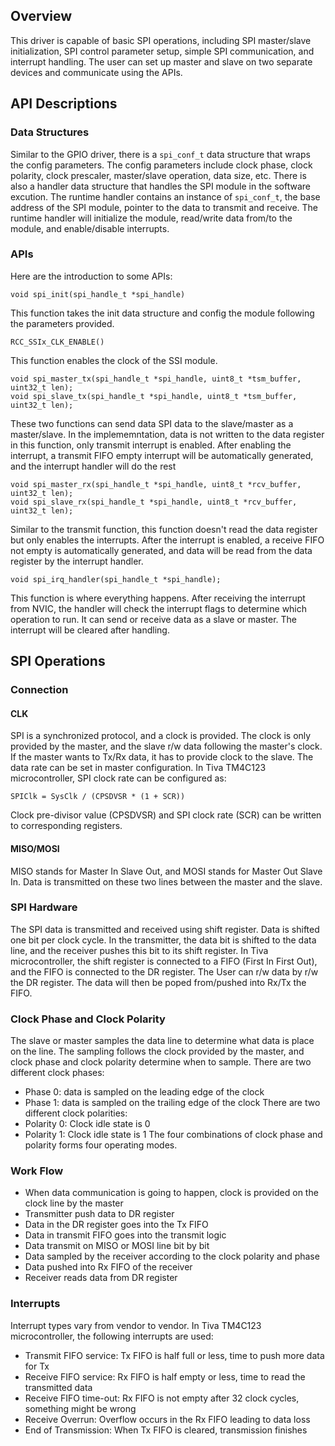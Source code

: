 ## Overview
This driver is capable of basic SPI operations, including SPI master/slave initialization, SPI control parameter setup, simple SPI communication, and interrupt handling. The user can set up master and slave on two separate devices and communicate using the APIs.

## API Descriptions
### Data Structures
Similar to the GPIO driver, there is a `spi_conf_t` data structure that wraps the config parameters. The config parameters include clock phase, clock polarity, clock prescaler, master/slave operation, data size, etc. There is also a handler data structure that handles the SPI module in the software excution. The runtime handler contains an instance of `spi_conf_t`, the base address of the SPI module, pointer to the data to transmit and receive. The runtime handler will initialize the module, read/write data from/to the module, and enable/disable interrupts.
### APIs
Here are the introduction to some APIs:
```
void spi_init(spi_handle_t *spi_handle)
```
This function takes the init data structure and config the module following the parameters provided.
```
RCC_SSIx_CLK_ENABLE()
```
This function enables the clock of the SSI module.
```
void spi_master_tx(spi_handle_t *spi_handle, uint8_t *tsm_buffer, uint32_t len);
void spi_slave_tx(spi_handle_t *spi_handle, uint8_t *tsm_buffer, uint32_t len);
```
These two functions can send data SPI data to the slave/master as a master/slave. In the implememntation, data is not written to the data register in this function, only transmit interrupt is enabled. After enabling the interrupt, a transmit FIFO empty interrupt will be automatically generated, and the interrupt handler will do the rest 
```
void spi_master_rx(spi_handle_t *spi_handle, uint8_t *rcv_buffer, uint32_t len);
void spi_slave_rx(spi_handle_t *spi_handle, uint8_t *rcv_buffer, uint32_t len);
```
Similar to the transmit function, this function doesn't read the data register but only enables the interrupts. After the interrupt is enabled, a receive FIFO not empty is automatically generated, and data will be read from the data register by the interrupt handler.
```
void spi_irq_handler(spi_handle_t *spi_handle);
```
This function is where everything happens. After receiving the interrupt from NVIC, the handler will check the interrupt flags to determine which operation to run. It can send or receive data as a slave or master. The interrupt will be cleared after handling.

## SPI Operations
### Connection
#### CLK
SPI is a synchronized protocol, and a clock is provided. The clock is only provided by the master, and the slave r/w data following the master's clock. If the master wants to Tx/Rx data, it has to provide clock to the slave.
The data rate can be set in master configuration. In Tiva TM4C123 microcontroller, SPI clock rate can be configured as:
```
SPIClk = SysClk / (CPSDVSR * (1 + SCR))
```
Clock pre-divisor value (CPSDVSR) and SPI clock rate (SCR) can be written to corresponding registers.
#### MISO/MOSI
MISO stands for Master In Slave Out, and MOSI stands for Master Out Slave In. Data is transmitted on these two lines between the master and the slave.
### SPI Hardware
The SPI data is transmitted and received using shift register. Data is shifted one bit per clock cycle. In the transmitter, the data bit is shifted to the data line, and the receiver pushes this bit to its shift register. In Tiva microcontroller, the shift register is connected to a FIFO (First In First Out), and the FIFO is connected to the DR register. The User can r/w data by r/w the DR register. The data will then be poped from/pushed into Rx/Tx the FIFO. 
### Clock Phase and Clock Polarity
The slave or master samples the data line to determine what data is place on the line. The sampling follows the clock provided by the master, and clock phase and clock polarity determine when to sample.
There are two different clock phases:
- Phase 0: data is sampled on the leading edge of the clock
- Phase 1: data is sampled on the trailing edge of the clock
There are two different clock polarities:
- Polarity 0: Clock idle state is 0
- Polarity 1: Clock idle state is 1
The four combinations of clock phase and polarity forms four operating modes.
### Work Flow
- When data communication is going to happen, clock is provided on the clock line by the master
- Transmitter push data to DR register
- Data in the DR register goes into the Tx FIFO
- Data in transmit FIFO goes into the transmit logic
- Data transmit on MISO or MOSI line bit by bit
- Data sampled by the receiver according to the clock polarity and phase
- Data pushed into Rx FIFO of the receiver
- Receiver reads data from DR register 
### Interrupts 
Interrupt types vary from vendor to vendor. In Tiva TM4C123 microcontroller, the following interrupts are used:
- Transmit FIFO service: Tx FIFO is half full or less, time to push more data for Tx
- Receive FIFO service: Rx FIFO is half empty or less, time to read the transmitted data
- Receive FIFO time-out: Rx FIFO is not empty after 32 clock cycles, something might be wrong
- Receive Overrun: Overflow occurs in the Rx FIFO leading to data loss
- End of Transmission: When Tx FIFO is cleared, transmission finishes